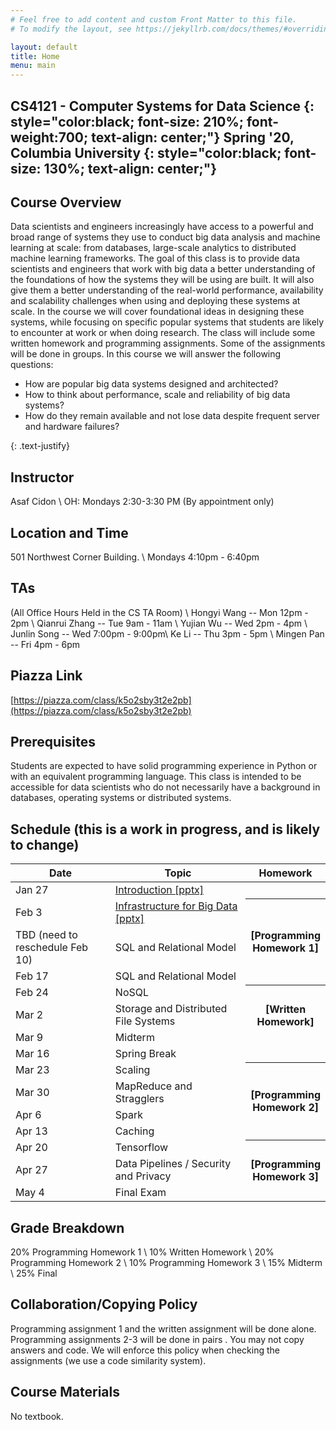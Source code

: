 ```yaml
---
# Feel free to add content and custom Front Matter to this file.
# To modify the layout, see https://jekyllrb.com/docs/themes/#overriding-theme-defaults

layout: default
title: Home
menu: main
---
```


CS4121 - Computer Systems for Data Science 
{: style="color:black; font-size: 210%; font-weight:700; text-align: center;"}
Spring '20, Columbia University
{: style="color:black; font-size: 130%; text-align: center;"}
----

## Course Overview
Data scientists and engineers increasingly have access to a powerful and broad range of systems they use to conduct big data analysis and machine learning at scale: from databases, large-scale analytics to distributed machine learning frameworks.
The goal of this class is to provide data scientists and engineers that work with big data a better understanding of the foundations of how the systems they will be using are built. It will also give them a better understanding of the real-world performance, availability and scalability challenges when using and deploying these systems at scale. In the course we will cover foundational ideas in designing these systems, while focusing on specific popular systems that students are likely to encounter at work or when doing research. The class will include some written homework and programming assignments. Some of the assignments will be done in groups.
In this course we will answer the following questions:
<ul>
  <li>How are popular big data systems designed and architected? </li>
  <li>How to think about performance, scale and reliability of big data systems? </li>
  <li>How do they remain available and not lose data despite frequent server and hardware failures? </li>
</ul>
{: .text-justify}

## Instructor
Asaf Cidon \\
OH: Mondays 2:30-3:30 PM (By appointment only)

## Location and Time
501 Northwest Corner Building. \\
Mondays 4:10pm - 6:40pm

## TAs
(All Office Hours Held in the CS TA Room) \\
Hongyi Wang -- Mon 12pm - 2pm \\
Qianrui Zhang -- Tue 9am - 11am \\
Yujian Wu -- Wed 2pm - 4pm \\
Junlin Song -- Wed 7:00pm - 9:00pm\\
Ke Li -- Thu 3pm - 5pm \\
Mingen Pan -- Fri 4pm - 6pm 

## Piazza Link
[https://piazza.com/class/k5o2sby3t2e2pb](https://piazza.com/class/k5o2sby3t2e2pb)

## Prerequisites
Students are expected to have solid programming experience in Python or with an equivalent programming language. This class is intended to be accessible for data scientists who do not necessarily have a background in databases, operating systems or distributed systems.

## Schedule (this is a work in progress, and is likely to change)


<table>
<colgroup>
<col width="33%" />
<col width="45%" />
<col width="22%" />
</colgroup>
<thead>
<tr class="header">
<th>Date</th>
<th>Topic</th>
<th>Homework</th>
</tr>
</thead>
<tbody>
<tr>
<td markdown="span">Jan 27</td>
<td markdown="span"><a href="slides/Topic 1 - intro and rules of thumb.pptx">Introduction [pptx]</a></td>

</tr>
<tr>
<td markdown="span">Feb 3</td>
<td markdown="span"><a href="slides/Topic 1 - intro and rules of thumb.pptx">Infrastructure for Big Data [pptx]</td>
<!---
<th rowspan="3" markdown="1">[Programming Homework 1]({{ site.baseurl }}{%link homeworks/hw1.md %})</th>
-->
<th rowspan="3" markdown="1">[Programming Homework 1]</th>
</tr>
<tr>
<td markdown="span">TBD (need to reschedule Feb 10)</td>
<td markdown="span">SQL and Relational Model </td>
</tr>
<tr>
<td markdown="span">Feb 17</td>
<td markdown="span">SQL and Relational Model </td>
</tr>
<tr>
<td markdown="span">Feb 24</td>
<td markdown="span">NoSQL </td>
<th rowspan="3" markdown="1">[Written Homework]</th>
</tr>
<tr>
<td markdown="span">Mar 2</td>
<td markdown="span">Storage and Distributed File Systems </td>
</tr>
<tr>
<td markdown="span">Mar 9</td>
<td markdown="span">Midterm</td>
</tr>
<tr>
<td markdown="span">Mar 16</td>
<td markdown="span">Spring Break </td>
</tr>
<tr>
<td markdown="span">Mar 23</td>
<td markdown="span">Scaling</td>
<!---
<th rowspan="4" markdown="1">[Programming Homework 2]({{ site.baseurl }}{%link homeworks/hw2.md %})</th>
-->
<th rowspan="4" markdown="1">[Programming Homework 2]</th>
</tr>
<tr>
<td markdown="span">Mar 30</td>
<td markdown="span">MapReduce and Stragglers </td>
</tr>
<tr>
<td markdown="span">Apr 6</td>
<td markdown="span">Spark </td>
</tr>
<tr>
<td markdown="span">Apr 13</td>
<td markdown="span">Caching </td>
</tr>
<tr>
<td markdown="span">Apr 20</td>
<td markdown="span">Tensorflow </td>
<!---
<th rowspan="3" markdown="1">[Programming Homework 3]({{ site.baseurl }}{%link homeworks/hw3.md %})</th>
-->
<th rowspan="3" markdown="1">[Programming Homework 3]</th>
</tr>
<tr>
<td markdown="span">Apr 27</td>
<td markdown="span">Data Pipelines / Security and Privacy </td>
</tr>
<tr>
<td markdown="span">May 4</td>
<td markdown="span">Final Exam</td>
</tr>
</tbody>
</table>

## Grade Breakdown
20% Programming Homework 1 \\
10% Written Homework \\
20% Programming Homework 2 \\
10% Programming Homework 3 \\
15% Midterm \\
25% Final

## Collaboration/Copying Policy
Programming assignment 1 and the written assignment will be done alone. Programming assignments 2-3 will be done in pairs . You may not copy answers and code. We will enforce this policy when checking the assignments (we use a code similarity system).

## Course Materials
No textbook.

